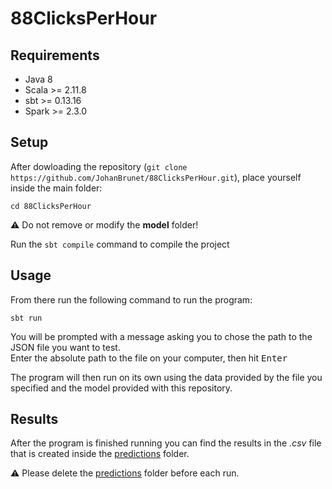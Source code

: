 # 88ClicksPerHour

## Requirements

* Java 8
* Scala >= 2.11.8
* sbt >= 0.13.16
* Spark >= 2.3.0

## Setup

After dowloading the repository (`git clone https://github.com/JohanBrunet/88ClicksPerHour.git`), place yourself inside the main folder: 
```
cd 88ClicksPerHour
```

:warning: Do not remove or modify the **model** folder!

Run the `sbt compile` command to compile the project

## Usage

From there run the following command to run the program:
```
sbt run
```

You will be prompted with a message asking you to chose the path to the JSON file you want to test. \
Enter the absolute path to the file on your computer, then hit <kbd>Enter</kbd>

The program will then run on its own using the data provided by the file you specified and the model provided with this repository.

## Results

After the program is finished running you can find the results in the *.csv* file that is created inside the [predictions](predictions/) folder.

:warning: Please delete the [predictions](predictions/) folder before each run.